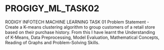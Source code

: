 # PROGIGY_ML_TASK02
RODIGY INFOTECH MACHINE LEARNING TASK 01 Problem Statement - Create a K-means clustering algorithm to group customers of a retail store based on their purchase history. From this I have learnt the Understanding of K-Means, Data Preprocessing, Model Evaluation, Mathematical Concepts, Reading of Graphs and Problem-Solving Skills.
